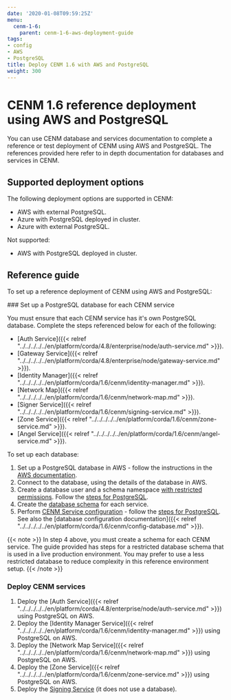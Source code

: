 ```yaml
---
date: '2020-01-08T09:59:25Z'
menu:
  cenm-1-6:
    parent: cenm-1-6-aws-deployment-guide
tags:
- config
- AWS
- PostgreSQL
title: Deploy CENM 1.6 with AWS and PostgreSQL
weight: 300
---
```


# CENM 1.6 reference deployment using AWS and PostgreSQL

You can use CENM database and services documentation to complete a reference or test deployment of CENM using AWS and PostgreSQL. The references provided here refer to in depth documentation for databases and services in CENM.

## Supported deployment options

The following deployment options are supported in CENM:

* AWS with external PostgreSQL.
* Azure with PostgreSQL deployed in cluster.
* Azure with external PostgreSQL.

Not supported:

* AWS with PostgreSQL deployed in cluster.

## Reference guide

To set up a reference deployment of CENM using AWS and PostgreSQL:

### Set up a PostgreSQL database for each CENM service

You must ensure that each CENM service has it's own PostgreSQL database. Complete the steps referenced below for each of the following:

* [Auth Service]({{< relref "../../../../../en/platform/corda/4.8/enterprise/node/auth-service.md" >}}).
* [Gateway Service]({{< relref "../../../../../en/platform/corda/4.8/enterprise/node/gateway-service.md" >}}).
* [Identity Manager]({{< relref "../../../../../en/platform/corda/1.6/cenm/identity-manager.md" >}}).
* [Network Map]({{< relref "../../../../../en/platform/corda/1.6/cenm/network-map.md" >}}).
* [Signer Service]({{< relref "../../../../../en/platform/corda/1.6/cenm/signing-service.md" >}}).
* [Zone Service]({{< relref "../../../../../en/platform/corda/1.6/cenm/zone-service.md" >}}).
* [Angel Service]({{< relref "../../../../../en/platform/corda/1.6/cenm/angel-service.md" >}}).

To set up each database:

1. Set up a PostgreSQL database in AWS - follow the instructions in the [AWS documentation](https://aws.amazon.com/rds/postgresql).
2. Connect to the database, using the details of the database in AWS.
3. Create a database user and a schema namespace [with restricted permissions](../../../../../en/platform/corda/1.6/cenm/database-set-up.html#1-create-a-database-user-with-schema-permissions). Follow the [steps for PostgreSQL](../../../../../en/platform/corda/1.6/cenm/database-set-up.html#postgresql).
4. Create the [database schema](../../../../../en/platform/corda/1.6/cenm/database-set-up.html#2-database-schema-creation) for each service.
5. Perform [CENM Service configuration](../../../../../en/platform/corda/1.6/cenm/database-set-up.html#3-cenm-service-configuration) - follow the [steps for PostgreSQL](../../../../../en/platform/corda/1.6/cenm/database-set-up.html#postgresql-1). See also the [database configuration documentation]({{< relref "../../../../../en/platform/corda/1.6/cenm/config-database.md" >}}).

{{< note >}}
In step 4 above, you must create a schema for each CENM service. The guide provided has steps for a restricted database schema that is used in a live production environment. You may prefer to use a less restricted database to reduce complexity in this reference environment setup.
{{< /note >}}

### Deploy CENM services

1. Deploy the [Auth Service]({{< relref "../../../../../en/platform/corda/4.8/enterprise/node/auth-service.md" >}}) using PostgreSQL on AWS.
2. Deploy the [Identity Manager Service]({{< relref "../../../../../en/platform/corda/1.6/cenm/identity-manager.md" >}}) using PostgreSQL on AWS.
3. Deploy the [Network Map Service]({{< relref "../../../../../en/platform/corda/1.6/cenm/network-map.md" >}}) using PostgreSQL on AWS.
4. Deploy the [Zone Service]({{< relref "../../../../../en/platform/corda/1.6/cenm/zone-service.md" >}}) using PostgreSQL on AWS.
5. Deploy the [Signing Service](../../../../../en/platform/corda/1.6/cenm/signing-service.html#signing-service) (it does not use a database).
